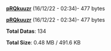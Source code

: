 [**pRQkuuzr**](/data/pRQkuuzr.txt) (16/12/22 - 02:34)- 477 bytes

[**pRQkuuzr**](/data/pRQkuuzr.txt) (16/12/22 - 02:34)- 477 bytes

**Total Datas**: 134

**Total Size**: 0.48 MB / 491.6 KB